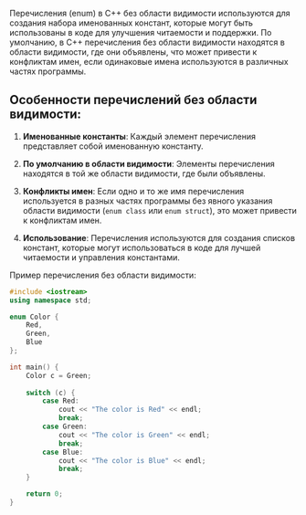 Перечисления (enum) в C++ без области видимости используются для создания набора именованных констант, которые могут быть использованы в коде для улучшения читаемости и поддержки. По умолчанию, в C++ перечисления без области видимости находятся в области видимости, где они объявлены, что может привести к конфликтам имен, если одинаковые имена используются в различных частях программы.

## Особенности перечислений без области видимости:

1. **Именованные константы**: Каждый элемент перечисления представляет собой именованную константу.

2. **По умолчанию в области видимости**: Элементы перечисления находятся в той же области видимости, где были объявлены.

3. **Конфликты имен**: Если одно и то же имя перечисления используется в разных частях программы без явного указания области видимости (`enum class` или `enum struct`), это может привести к конфликтам имен.

4. **Использование**: Перечисления используются для создания списков констант, которые могут использоваться в коде для лучшей читаемости и управления константами.

Пример перечисления без области видимости:

```cpp
#include <iostream>
using namespace std;

enum Color {
    Red,
    Green,
    Blue
};

int main() {
    Color c = Green;
    
    switch (c) {
        case Red:
            cout << "The color is Red" << endl;
            break;
        case Green:
            cout << "The color is Green" << endl;
            break;
        case Blue:
            cout << "The color is Blue" << endl;
            break;
    }

    return 0;
}
```
